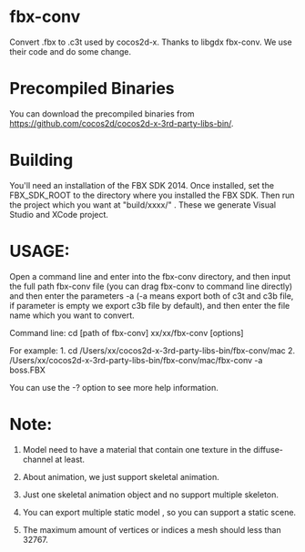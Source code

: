 fbx-conv
========

Convert .fbx to .c3t used by cocos2d-x. Thanks to libgdx fbx-conv. We use their code and do some change.

Precompiled Binaries
====================
You can download the precompiled binaries from https://github.com/cocos2d/cocos2d-x-3rd-party-libs-bin/.

Building
========
You'll need an installation of the FBX SDK 2014. Once installed, set the
FBX_SDK_ROOT to the directory where you installed the FBX SDK. Then run the project which you want at "build/xxxx/"
. These we generate Visual Studio and XCode project.

USAGE:
========
Open a command line and enter into the fbx-conv directory, and then input the full path fbx-conv file (you can drag fbx-conv to command line directly) and then enter the parameters -a (-a means export both of c3t and c3b file, if parameter is empty we export c3b file by default), and then enter the file name which you want to convert.

Command line: cd [path of fbx-conv] xx/xx/fbx-conv [options]

For example: 1. cd /Users/xx/cocos2d-x-3rd-party-libs-bin/fbx-conv/mac 2. /Users/xx/cocos2d-x-3rd-party-libs-bin/fbx-conv/mac/fbx-conv -a boss.FBX

You can use the -? option to see more help information.

Note:
========
1. Model need to have a material that contain one texture in the diffuse-channel at least.

2. About animation, we just support skeletal animation.

3. Just one skeletal animation object and no support multiple skeleton.

4. You can export multiple static model , so you can support a static scene.

5. The maximum amount of vertices or indices a mesh should less than 32767.


